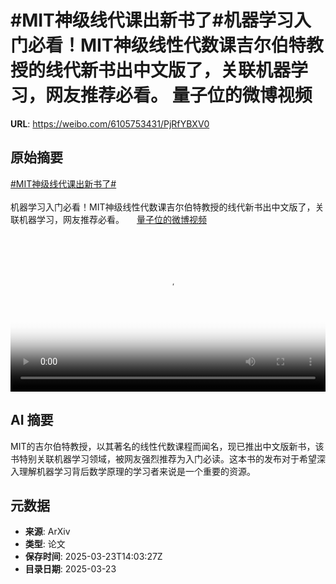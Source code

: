 # #MIT神级线代课出新书了#机器学习入门必看！MIT神级线性代数课吉尔伯特教授的线代新书出中文版了，关联机器学习，网友推荐必看。 量子位的微博视频

**URL**: https://weibo.com/6105753431/PjRfYBXV0

## 原始摘要

<a href="https://m.weibo.cn/search?containerid=231522type%3D1%26t%3D10%26q%3D%23MIT%E7%A5%9E%E7%BA%A7%E7%BA%BF%E4%BB%A3%E8%AF%BE%E5%87%BA%E6%96%B0%E4%B9%A6%E4%BA%86%23&amp;extparam=%23MIT%E7%A5%9E%E7%BA%A7%E7%BA%BF%E4%BB%A3%E8%AF%BE%E5%87%BA%E6%96%B0%E4%B9%A6%E4%BA%86%23" data-hide=""><span class="surl-text">#MIT神级线代课出新书了#</span></a><br><br>机器学习入门必看！MIT神级线性代数课吉尔伯特教授的线代新书出中文版了，关联机器学习，网友推荐必看。 <a href="https://video.weibo.com/show?fid=1034:5146330381615131" data-hide=""><span class="url-icon"><img style="width: 1rem;height: 1rem" src="https://h5.sinaimg.cn/upload/2015/09/25/3/timeline_card_small_video_default.png" referrerpolicy="no-referrer"></span><span class="surl-text">量子位的微博视频</span></a> <br clear="both"><div style="clear: both"></div><video controls="controls" poster="https://tvax4.sinaimg.cn/orj480/006Fd7o3ly1hznl03eudnj30u01hcdin.jpg" style="width: 100%"><source src="https://f.video.weibocdn.com/o0/m6vWZzTrlx08mPekRiGc01041200g4KC0E010.mp4?label=mp4_720p&amp;template=720x1280.24.0&amp;ori=0&amp;ps=1CwnkDw1GXwCQx&amp;Expires=1742742174&amp;ssig=lApMkvWiAh&amp;KID=unistore,video"><source src="https://f.video.weibocdn.com/o0/t4Hq7i1Hlx08mPejDav6010412009uVR0E010.mp4?label=mp4_hd&amp;template=540x960.24.0&amp;ori=0&amp;ps=1CwnkDw1GXwCQx&amp;Expires=1742742174&amp;ssig=a%2FTZ0ANJz4&amp;KID=unistore,video"><source src="https://f.video.weibocdn.com/o0/XuHmRfN2lx08mPejnCZy010412004VRc0E010.mp4?label=mp4_ld&amp;template=360x640.24.0&amp;ori=0&amp;ps=1CwnkDw1GXwCQx&amp;Expires=1742742174&amp;ssig=68ip39nCRM&amp;KID=unistore,video"><p>视频无法显示，请前往<a href="https://video.weibo.com/show?fid=1034%3A5146330381615131" target="_blank" rel="noopener noreferrer">微博视频</a>观看。</p></video>

## AI 摘要

MIT的吉尔伯特教授，以其著名的线性代数课程而闻名，现已推出中文版新书，该书特别关联机器学习领域，被网友强烈推荐为入门必读。这本书的发布对于希望深入理解机器学习背后数学原理的学习者来说是一个重要的资源。

## 元数据

- **来源**: ArXiv
- **类型**: 论文
- **保存时间**: 2025-03-23T14:03:27Z
- **目录日期**: 2025-03-23
